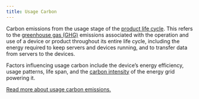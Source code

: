 ```yaml
---
title: Usage Carbon
---
```


Carbon emissions from the usage stage of the [product life cycle](/glossary#product-life-cycle). This refers to the [greenhouse gas (GHG)](#greenhouse-gases-ghgs) emissions associated with the operation and use of a device or product throughout its entire life cycle, including the energy required to keep servers and devices running, and to transfer data from servers to the devices. 

Factors influencing usage carbon include the device’s energy efficiency, usage patterns, life span, and the [carbon intensity](/glossary#carbon-intensity) of the energy grid powering it.

[Read more about usage carbon emissions.](../information/lifecycle/usage)